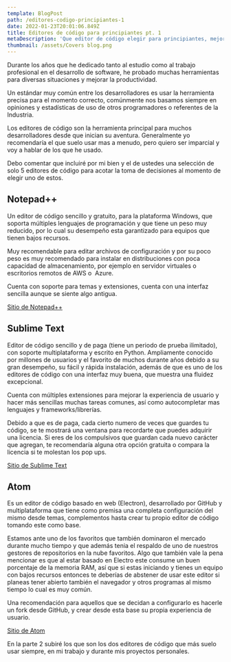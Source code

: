 ```yaml
---
template: BlogPost
path: /editores-codigo-principiantes-1
date: 2022-01-23T20:01:06.849Z
title: Editores de código para principiantes pt. 1
metaDescription: 'Que editor de código elegir para principiantes, mejores editores de código'
thumbnail: /assets/Covers blog.png
---
```

Durante los años que he dedicado tanto al estudio como al trabajo profesional en el desarrollo de software, he probado muchas herramientas para diversas situaciones y mejorar la productividad.

Un estándar muy común entre los desarrolladores es usar la herramienta precisa para el momento correcto, comúnmente nos basamos siempre en opiniones y estadísticas de uso de otros programadores o referentes de la Industria.

Los editores de código son la herramienta principal para muchos desarrolladores desde que inician su aventura. Generalmente yo recomendaría el que suelo usar mas a menudo, pero quiero ser imparcial y voy a hablar de los que he usado.

Debo comentar que incluiré por mi bien y el de ustedes una selección de solo 5 editores de código para acotar la toma de decisiones al momento de elegir uno de estos.

## **Notepad++**

Un editor de código sencillo y gratuito, para la plataforma Windows, que soporta múltiples lenguajes de programación y que tiene un peso muy reducido, por lo cual su desempeño esta garantizado para equipos que tienen bajos recursos.

Muy recomendable para editar archivos de configuración y por su poco peso es muy recomendado para instalar en distribuciones con poca capacidad de almacenamiento, por ejemplo en servidor virtuales o escritorios remotos de AWS o  Azure.

Cuenta con soporte para temas y extensiones, cuenta con una interfaz sencilla aunque se siente algo antigua.

[Sitio de Notepad++](https://notepad-plus-plus.org/)

## **Sublime Text**

Editor de código sencillo y de paga (tiene un periodo de prueba ilimitado), con soporte multiplataforma y escrito en Python. Ampliamente conocido por millones de usuarios y el favorito de muchos durante años debido a su gran desempeño, su fácil y rápida instalación, además de que es uno de los editores de código con una interfaz muy buena, que muestra una fluidez excepcional.

Cuenta con múltiples extensiones para mejorar la experiencia de usuario y hacer más sencillas muchas tareas comunes, así como autocompletar mas lenguajes y frameworks/librerías.

Debido a que es de paga, cada cierto numero de veces que guardes tu código, se te mostrará una ventana para recordarte que puedes adquirir una licencia. Si eres de los compulsivos que guardan cada nuevo carácter que agregan, te recomendaría alguna otra opción gratuita o compara la licencia si te molestan los pop ups.

[Sitio de Sublime Text](https://www.sublimetext.com/)

## **Atom**

Es un editor de código basado en web (Electron), desarrollado por GitHub y multiplataforma que tiene como premisa una completa configuración del mismo desde temas, complementos hasta crear tu propio editor de código tomando este como base.

Estamos ante uno de los favoritos que también dominaron el mercado durante mucho tiempo y que además tenia el respaldo de uno de nuestros gestores de repositorios en la nube favoritos. Algo que también vale la pena mencionar es que al estar basado en Electro este consume un buen porcentaje de la memoria RAM, así que si estas iniciando y tienes un equipo con bajos recursos entonces te deberías de abstener de usar este editor si planeas tener abierto también el navegador y otros programas al mismo tiempo lo cual es muy común.

Una recomendación para aquellos que se decidan a configurarlo es hacerle un fork desde GitHub, y crear desde esta base su propia experiencia de usuario.

[Sitio de Atom](https://atom.io/)

En la parte 2 subiré los que son los dos editores de código que más suelo usar siempre, en mi trabajo y durante mis proyectos personales.
